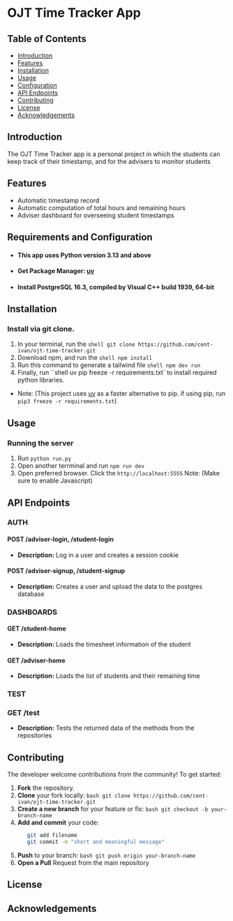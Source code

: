 # OJT Time Tracker App

## Table of Contents
- [Introduction](#introduction)
- [Features](#features)
- [Installation](#installation)
- [Usage](#usage)
- [Configuration](#configuration)
- [API Endpoints](#api-endpoints)
- [Contributing](#contributing)
- [License](#license)
- [Acknowledgements](#acknowledgements)

## Introduction
The OJT Time Tracker app is a personal project in which the students can keep track of their timestamp, and for the advisers to monitor students

## Features
- Automatic timestamp record
- Automatic computation of total hours and remaining hours
- Adviser dashboard for overseeing student timestamps

## Requirements and Configuration
- #### This app uses Python version 3.13 and above
- #### Get Package Manager: [uv](https://docs.astral.sh/uv/getting-started/installation/) 
- #### Install PostgreSQL 16.3, compiled by Visual C++ build 1939, 64-bit

## Installation
### Install via git clone.
 1. In your terminal, run the  ```shell git clone https://github.com/cent-ivan/ojt-time-tracker.git```
 2. Download npm, and run the ```shell npm install```
 3. Run this command to generate a tailwind file ```shell npm dev run```
 4. Finally, run ``shell uv pip freeze -r requirements.txt` to install required python libraries.
 - Note: (This project uses [uv](https://docs.astral.sh/uv/getting-started/installation/) as a faster alternative to pip. if using pip, run `pip3 freeze -r requirements.txt`)

## Usage
### Running the server
 1. Run `python run.py`
 2. Open another terrminal and run `npm run dev`
 3. Open preferred browser. Click the `http://localhost:5555` 
 Note: (Make sure to enable Javascript)

## API Endpoints
### AUTH
#### POST /adviser-login, /student-login
- **Description:** Log in a user and creates a session cookie
#### POST /adviser-signup, /student-signup
- **Description:** Creates a user and upload the data to the postgres database
### DASHBOARDS
#### GET /student-home
- **Description:** Loads the  timesheet information of the student
#### GET /adviser-home
- **Description:** Loads the list of students and their remaining time
### TEST
### GET /test
- **Description:** Tests the returned data of the methods from the repositories

## Contributing
The developer welcome contributions from the community! To get started:

1. **Fork** the repository.
2. **Clone** your fork locally:
   ```bash git clone https://github.com/cent-ivan/ojt-time-tracker.git ```
3. **Create a new branch** for your feature or fix:
   ```bash git checkout -b your-branch-name```
4. **Add and commit** your code:
   ```bash 
      git add filename
      git commit -m "short and meaningful message"
   ```
5. **Push** to your branch:
   ```bash git push origin your-branch-name```
6. **Open a Pull** Request from the main repository

## License

## Acknowledgements
